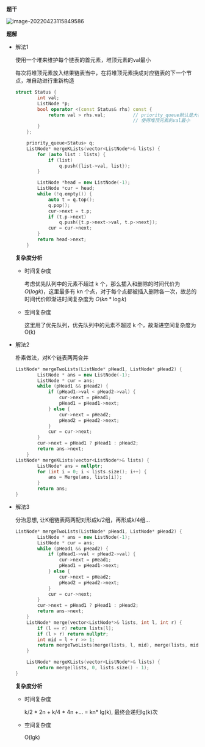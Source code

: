 **题干**

![image-20220423115849586](https://cdn.jsdelivr.net/gh/liver0377/images@main/img/image-20220423115849586.png)



**题解**

- 解法1

  使用一个堆来维护每个链表的首元素，堆顶元素的val最小

  每次将堆顶元素放入结果链表当中，在将堆顶元素换成对应链表的下一个节点，堆自动进行重新构造

  ```cpp
  struct Status {
          int val;
          ListNode *p;
          bool operator <(const Status& rhs) const {
              return val > rhs.val;          // priority_queue默认是大根堆，这里将运算符含义颠倒
                                             // 使得堆顶元素的val最小
          }
      };
  
      priority_queue<Status> q;
      ListNode* mergeKLists(vector<ListNode*>& lists) {
          for (auto list : lists) {
              if (list)
                  q.push({list->val, list});
          }
  
          ListNode *head = new ListNode(-1);
          ListNode *cur = head;
          while (!q.empty()) {
              auto t = q.top();
              q.pop();
              cur->next = t.p;
              if (t.p->next)
                  q.push({t.p->next->val, t.p->next});
              cur = cur->next;
          }
          return head->next;
      }
  ```

  **复杂度分析**

  - 时间复杂度

    考虑优先队列中的元素不超过 k 个，那么插入和删除的时间代价为 $O(logk)$，这里最多有 kn 个点，对于每个点都被插入删除各一次，故总的时间代价即渐进时间复杂度为 $O(kn * \log k)$

  - 空间复杂度

    这里用了优先队列，优先队列中的元素不超过 k 个，故渐进空间复杂度为 O(k)

- 解法2

  朴素做法，对K个链表两两合并

  ```cpp
  ListNode* mergeTwoLists(ListNode* pHead1, ListNode* pHead2) {
          ListNode * ans = new ListNode(-1);
          ListNode * cur = ans;
          while (pHead1 && pHead2) {
              if (pHead1->val < pHead2->val) {
                  cur->next = pHead1;
                  pHead1 = pHead1->next;
              } else {
                  cur->next = pHead2;
                  pHead2 = pHead2->next;
              }
              cur = cur->next;
          }
          cur->next = pHead1 ? pHead1 : pHead2;
          return ans->next;
      }
  ListNode* mergeKLists(vector<ListNode*>& lists) {
          ListNode* ans = nullptr;
          for (int i = 0; i < lists.size(); i++) {
              ans = Merge(ans, lists[i]);
          }
          return ans;
  }
  ```

- 解法3

  分治思想, 让K组链表两两配对形成k/2组，再形成k/4组...

  ```cpp
  ListNode* mergeTwoLists(ListNode* pHead1, ListNode* pHead2) {
          ListNode * ans = new ListNode(-1);
          ListNode * cur = ans;
          while (pHead1 && pHead2) {
              if (pHead1->val < pHead2->val) {
                  cur->next = pHead1;
                  pHead1 = pHead1->next;
              } else {
                  cur->next = pHead2;
                  pHead2 = pHead2->next;
              }
              cur = cur->next;
          }
          cur->next = pHead1 ? pHead1 : pHead2;
          return ans->next;
      }
      ListNode* merge(vector<ListNode*>& lists, int l, int r) {
          if (l == r) return lists[l];
          if (l > r) return nullptr;
          int mid = l + r >> 1;
          return mergeTwoLists(merge(lists, l, mid), merge(lists, mid + 1, r));
      }
  
      ListNode* mergeKLists(vector<ListNode*>& lists) {
          return merge(lists, 0, lists.size() - 1);
  }
  ```

  **复杂度分析**

  - 时间复杂度

    k/2 * 2n + k/4 * 4n +... = kn* lg(k), 最终会递归lg(k)次

  - 空间复杂度

    O(lgk)

